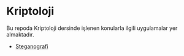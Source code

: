 # Kriptoloji
Bu repoda Kriptoloji dersinde işlenen konularla ilgili uygulamalar yer almaktadır.

* [Steganografi](steganaliz)

